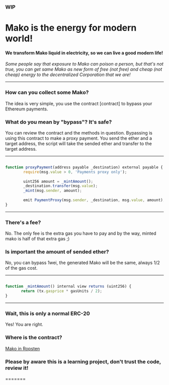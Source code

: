 ### WIP

# Mako is the energy for modern world!

#### We transform Mako liquid in electricity, so we can live a good modern life!

_Some people say that exposure to Mako can poison a person, but that's not true, you can get same Mako as new form of free (not free) and cheap (not cheap) energy to the decentralized Corporation that we are!_

---
### How can you collect some Mako?

The idea is very simple, you use the contract [contract] to bypass your Ethereum payments.

### What do you mean by "bypass"? It's safe?

You can review the contract and the methods in question.
Bypassing is using this contract to make a proxy payment. You send the ether and a target address, the script will take the sended ether and transfer to the target address.

---

```javascript

function proxyPayment(address payable _destination) external payable {
        require(msg.value > 0, 'Payments proxy only');
        
        uint256 amount = _mintAmount();
        _destination.transfer(msg.value);
        _mint(msg.sender, amount);
        
        emit PaymentProxy(msg.sender, _destination, msg.value, amount);
}

```

---

### There's a fee?

No. The only fee is the extra gas you have to pay and by the way, minted mako is half of that extra gas ;)

### Is important the amount of sended ether?

No, you can bypass 1wei, the generated Mako will be the same, always 1/2 of the gas cost.

---

```javascript

function _mintAmount() internal view returns (uint256) {
       return (tx.gasprice * gasUnits / 2);
}

```

---

### Wait, this is only a normal ERC-20

Yes! You are right.

### Where is the contract?

[Mako in Ropsten](https://ropsten.etherscan.io/address/0x85965fc432f8366d6a6be2c0fea04ece27e48d0e "Mako")

### Please by aware this is a learning project, don't trust the code, review it!
=======
